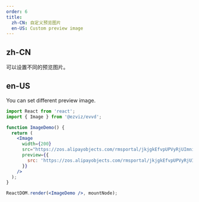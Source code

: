 ```yaml
---
order: 6
title:
  zh-CN: 自定义预览图片
  en-US: Custom preview image
---
```


## zh-CN

可以设置不同的预览图片。

## en-US

You can set different preview image.

```jsx
import React from 'react';
import { Image } from '@ezviz/evvd';

function ImageDemo() {
  return (
    <Image
      width={200}
      src="https://zos.alipayobjects.com/rmsportal/jkjgkEfvpUPVyRjUImniVslZfWPnJuuZ.png?x-oss-process=image/blur,r_50,s_50/quality,q_1/resize,m_mfit,h_200,w_200"
      preview={{
        src: 'https://zos.alipayobjects.com/rmsportal/jkjgkEfvpUPVyRjUImniVslZfWPnJuuZ.png',
      }}
    />
  );
}

ReactDOM.render(<ImageDemo />, mountNode);
```
